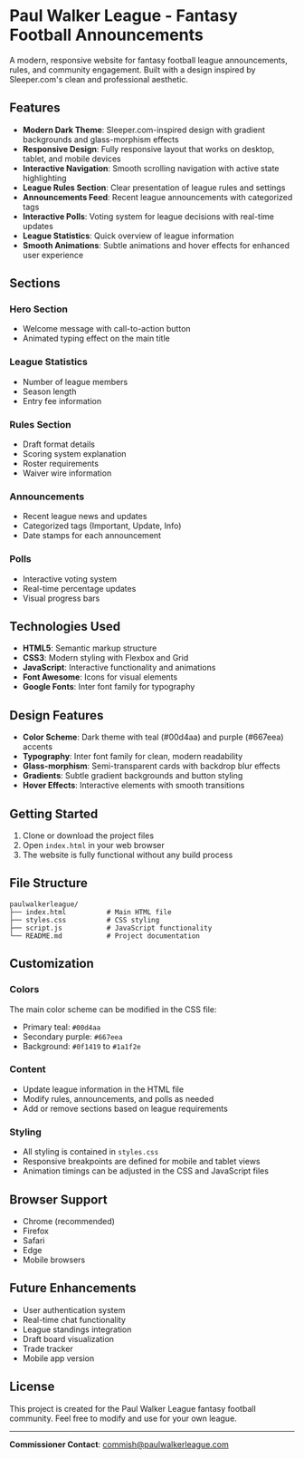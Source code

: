 # Paul Walker League - Fantasy Football Announcements

A modern, responsive website for fantasy football league announcements, rules, and community engagement. Built with a design inspired by Sleeper.com's clean and professional aesthetic.

## Features

- **Modern Dark Theme**: Sleeper.com-inspired design with gradient backgrounds and glass-morphism effects
- **Responsive Design**: Fully responsive layout that works on desktop, tablet, and mobile devices
- **Interactive Navigation**: Smooth scrolling navigation with active state highlighting
- **League Rules Section**: Clear presentation of league rules and settings
- **Announcements Feed**: Recent league announcements with categorized tags
- **Interactive Polls**: Voting system for league decisions with real-time updates
- **League Statistics**: Quick overview of league information
- **Smooth Animations**: Subtle animations and hover effects for enhanced user experience

## Sections

### Hero Section
- Welcome message with call-to-action button
- Animated typing effect on the main title

### League Statistics
- Number of league members
- Season length
- Entry fee information

### Rules Section
- Draft format details
- Scoring system explanation
- Roster requirements
- Waiver wire information

### Announcements
- Recent league news and updates
- Categorized tags (Important, Update, Info)
- Date stamps for each announcement

### Polls
- Interactive voting system
- Real-time percentage updates
- Visual progress bars

## Technologies Used

- **HTML5**: Semantic markup structure
- **CSS3**: Modern styling with Flexbox and Grid
- **JavaScript**: Interactive functionality and animations
- **Font Awesome**: Icons for visual elements
- **Google Fonts**: Inter font family for typography

## Design Features

- **Color Scheme**: Dark theme with teal (#00d4aa) and purple (#667eea) accents
- **Typography**: Inter font family for clean, modern readability
- **Glass-morphism**: Semi-transparent cards with backdrop blur effects
- **Gradients**: Subtle gradient backgrounds and button styling
- **Hover Effects**: Interactive elements with smooth transitions

## Getting Started

1. Clone or download the project files
2. Open `index.html` in your web browser
3. The website is fully functional without any build process

## File Structure

```
paulwalkerleague/
├── index.html          # Main HTML file
├── styles.css          # CSS styling
├── script.js           # JavaScript functionality
└── README.md           # Project documentation
```

## Customization

### Colors
The main color scheme can be modified in the CSS file:
- Primary teal: `#00d4aa`
- Secondary purple: `#667eea`
- Background: `#0f1419` to `#1a1f2e`

### Content
- Update league information in the HTML file
- Modify rules, announcements, and polls as needed
- Add or remove sections based on league requirements

### Styling
- All styling is contained in `styles.css`
- Responsive breakpoints are defined for mobile and tablet views
- Animation timings can be adjusted in the CSS and JavaScript files

## Browser Support

- Chrome (recommended)
- Firefox
- Safari
- Edge
- Mobile browsers

## Future Enhancements

- User authentication system
- Real-time chat functionality
- League standings integration
- Draft board visualization
- Trade tracker
- Mobile app version

## License

This project is created for the Paul Walker League fantasy football community. Feel free to modify and use for your own league.

---

**Commissioner Contact**: commish@paulwalkerleague.com
